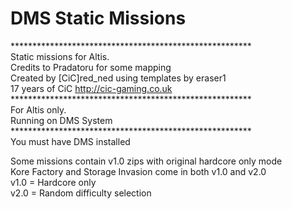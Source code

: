 # DMS Static Missions
*******************************************************<BR>
	Static missions for Altis.<BR>
	Credits to Pradatoru for some mapping<BR>
	Created by [CiC]red_ned using templates by eraser1 <BR>
	17 years of CiC http://cic-gaming.co.uk<BR>
*******************************************************<BR>
	For Altis only.<BR>
	Running on DMS System<BR>
*******************************************************<BR>
You must have DMS installed<BR>

Some missions contain v1.0 zips with original hardcore only mode<BR>
Kore Factory and Storage Invasion come in both v1.0 and v2.0<BR>
v1.0 = Hardcore only<BR>
v2.0 = Random difficulty selection<BR>
